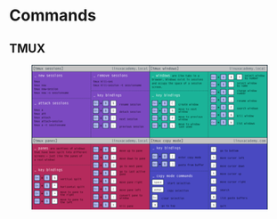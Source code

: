 # Commands

## TMUX

<figure><img src="../../.gitbook/assets/image (9).png" alt=""><figcaption></figcaption></figure>



